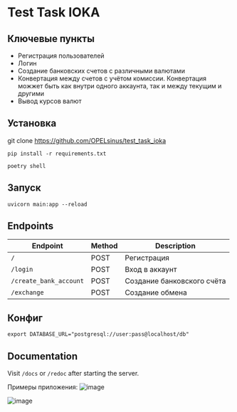 # Test Task IOKA

## Ключевые пункты

- Регистрация пользователей
- Логин
- Создание банковских счетов с различными валютами
- Конвертация между счетов с учётом комиссии. Конвертация можжет быть как внутри одного аккаунта, так и между текущим и другими
- Вывод курсов валют

## Установка

git clone https://github.com/OPELsinus/test_task_ioka
```
pip install -r requirements.txt

poetry shell
```

## Запуск

```
uvicorn main:app --reload
```

## Endpoints

| Endpoint | Method | Description |
|----------|--------|-------------|
| `/` | POST | Регистрация |
| `/login` | POST | Вход в аккаунт |
| `/create_bank_account` | POST | Создание банковского счёта |
| `/exchange` | POST | Создание обмена |

## Конфиг

```
export DATABASE_URL="postgresql://user:pass@localhost/db"
```

## Documentation

Visit `/docs` or `/redoc` after starting the server.

Примеры приложения:
![image](https://github.com/user-attachments/assets/74d39ce3-a021-4f16-97fe-fdfca342f16a)

![image](https://github.com/user-attachments/assets/211d2408-d695-4c2e-9a45-abcad7a6e069)
